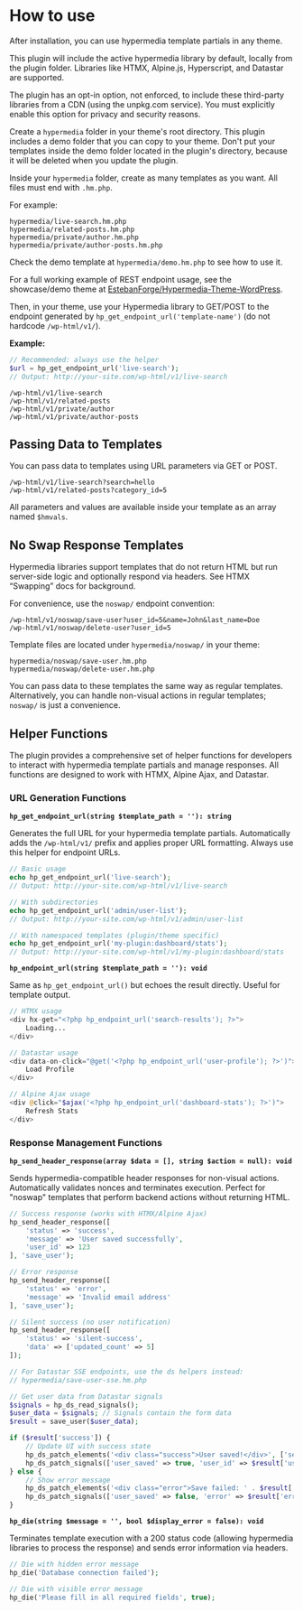 # How to use

After installation, you can use hypermedia template partials in any theme.

This plugin will include the active hypermedia library by default, locally from the plugin folder. Libraries like HTMX, Alpine.js, Hyperscript, and Datastar are supported.

The plugin has an opt-in option, not enforced, to include these third-party libraries from a CDN (using the unpkg.com service). You must explicitly enable this option for privacy and security reasons.

Create a `hypermedia` folder in your theme's root directory. This plugin includes a demo folder that you can copy to your theme. Don't put your templates inside the demo folder located in the plugin's directory, because it will be deleted when you update the plugin.

Inside your `hypermedia` folder, create as many templates as you want. All files must end with `.hm.php`.

For example:

```
hypermedia/live-search.hm.php
hypermedia/related-posts.hm.php
hypermedia/private/author.hm.php
hypermedia/private/author-posts.hm.php
```

Check the demo template at `hypermedia/demo.hm.php` to see how to use it.

For a full working example of REST endpoint usage, see the showcase/demo theme at [EstebanForge/Hypermedia-Theme-WordPress](https://github.com/EstebanForge/Hypermedia-Theme-WordPress).

Then, in your theme, use your Hypermedia library to GET/POST to the endpoint generated by `hp_get_endpoint_url('template-name')` (do not hardcode `/wp-html/v1/`).

**Example:**

```php
// Recommended: always use the helper
$url = hp_get_endpoint_url('live-search');
// Output: http://your-site.com/wp-html/v1/live-search
```

```
/wp-html/v1/live-search
/wp-html/v1/related-posts
/wp-html/v1/private/author
/wp-html/v1/private/author-posts
```

## Passing Data to Templates

You can pass data to templates using URL parameters via GET or POST.

```
/wp-html/v1/live-search?search=hello
/wp-html/v1/related-posts?category_id=5
```

All parameters and values are available inside your template as an array named `$hmvals`.

## No Swap Response Templates

Hypermedia libraries support templates that do not return HTML but run server-side logic and optionally respond via headers. See HTMX “Swapping” docs for background.

For convenience, use the `noswap/` endpoint convention:

```
/wp-html/v1/noswap/save-user?user_id=5&name=John&last_name=Doe
/wp-html/v1/noswap/delete-user?user_id=5
```

Template files are located under `hypermedia/noswap/` in your theme:

```
hypermedia/noswap/save-user.hm.php
hypermedia/noswap/delete-user.hm.php
```

You can pass data to these templates the same way as regular templates. Alternatively, you can handle non-visual actions in regular templates; `noswap/` is just a convenience.

## Helper Functions

The plugin provides a comprehensive set of helper functions for developers to interact with hypermedia template partials and manage responses. All functions are designed to work with HTMX, Alpine Ajax, and Datastar.

### URL Generation Functions

**`hp_get_endpoint_url(string $template_path = ''): string`**

Generates the full URL for your hypermedia template partials. Automatically adds the `/wp-html/v1/` prefix and applies proper URL formatting. Always use this helper for endpoint URLs.

```php
// Basic usage
echo hp_get_endpoint_url('live-search');
// Output: http://your-site.com/wp-html/v1/live-search

// With subdirectories
echo hp_get_endpoint_url('admin/user-list');
// Output: http://your-site.com/wp-html/v1/admin/user-list

// With namespaced templates (plugin/theme specific)
echo hp_get_endpoint_url('my-plugin:dashboard/stats');
// Output: http://your-site.com/wp-html/v1/my-plugin:dashboard/stats
```

**`hp_endpoint_url(string $template_path = ''): void`**

Same as `hp_get_endpoint_url()` but echoes the result directly. Useful for template output.

```php
// HTMX usage
<div hx-get="<?php hp_endpoint_url('search-results'); ?>">
    Loading...
</div>

// Datastar usage
<div data-on-click="@get('<?php hp_endpoint_url('user-profile'); ?>')">
    Load Profile
</div>

// Alpine Ajax usage
<div @click="$ajax('<?php hp_endpoint_url('dashboard-stats'); ?>')">
    Refresh Stats
</div>
```

### Response Management Functions

**`hp_send_header_response(array $data = [], string $action = null): void`**

Sends hypermedia-compatible header responses for non-visual actions. Automatically validates nonces and terminates execution. Perfect for "noswap" templates that perform backend actions without returning HTML.

```php
// Success response (works with HTMX/Alpine Ajax)
hp_send_header_response([
    'status' => 'success',
    'message' => 'User saved successfully',
    'user_id' => 123
], 'save_user');

// Error response
hp_send_header_response([
    'status' => 'error',
    'message' => 'Invalid email address'
], 'save_user');

// Silent success (no user notification)
hp_send_header_response([
    'status' => 'silent-success',
    'data' => ['updated_count' => 5]
]);

// For Datastar SSE endpoints, use the ds helpers instead:
// hypermedia/save-user-sse.hm.php

// Get user data from Datastar signals
$signals = hp_ds_read_signals();
$user_data = $signals; // Signals contain the form data
$result = save_user($user_data);

if ($result['success']) {
    // Update UI with success state
    hp_ds_patch_elements('<div class="success">User saved!</div>', ['selector' => '#message']);
    hp_ds_patch_signals(['user_saved' => true, 'user_id' => $result['user_id']]);
} else {
    // Show error message
    hp_ds_patch_elements('<div class="error">Save failed: ' . $result['error'] . '</div>', ['selector' => '#message']);
    hp_ds_patch_signals(['user_saved' => false, 'error' => $result['error']]);
}
```

**`hp_die(string $message = '', bool $display_error = false): void`**

Terminates template execution with a 200 status code (allowing hypermedia libraries to process the response) and sends error information via headers.

```php
// Die with hidden error message
hp_die('Database connection failed');

// Die with visible error message
hp_die('Please fill in all required fields', true);
```
